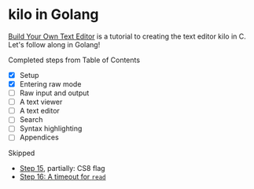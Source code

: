 # kilo in Golang

[Build Your Own Text Editor](https://viewsourcecode.org/snaptoken/kilo/index.html) is a tutorial to creating the text editor kilo in C.
Let's follow along in Golang!

Completed steps from Table of Contents
- [x] Setup
- [x] Entering raw mode
- [ ] Raw input and output
- [ ] A text viewer
- [ ] A text editor
- [ ] Search
- [ ] Syntax highlighting
- [ ] Appendices

Skipped
- [Step 15](https://viewsourcecode.org/snaptoken/kilo/02.enteringRawMode.html#miscellaneous-flags), partially: CS8 flag
- [Step 16: A timeout for `read`](https://viewsourcecode.org/snaptoken/kilo/02.enteringRawMode.html#a-timeout-for-read)
